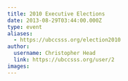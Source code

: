 ```yaml
---
title: 2010 Executive Elections 
date: 2013-08-29T03:44:00.000Z
type: event
aliases:
  - https://ubccsss.org/election2010
author:
  username: Christopher Head
  link: https://ubccsss.org/user/2
images:
---
```


